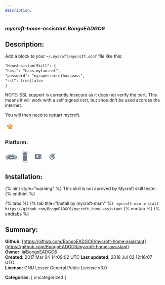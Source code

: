 ```yaml
---
description: 
---
```


### _mycroft-home-assistant.BongoEADGC6_  
## Description:  
Add a block to your `~/.mycroft/mycroft.conf` file like this:

```
"HomeAssistantSkill": {
"host": "hass.mylan.net",
"password": "mysupersecrethasspass",
"ssl": true|false
}
```

NOTE: SSL support is currently insecure as it does not verify the cert. This means it will
work with a self signed cert, but shouldn't be used accross the internet.

You will then need to restart mycroft.  
  
![](../.gitbook/assets/star.png)  
  
### Platform:  
 ![Mark I](../.gitbook/assets/mark-1-icon.png)  ![Mark II](../.gitbook/assets/mark-2-icon.png)  ![Picroft](../.gitbook/assets/picroft-icon.png)  ![plasmoid](../.gitbook/assets/kde.png)   
## Installation:  
{% hint style="warning" %}
This skill is not aproved by Mycroft skill tester.
{% endhint %}
    
{% tabs %}
{% tab title="Install by mycroft-msm" %}
``` mycroft-msm install https://github.com/BongoEADGC6/mycroft-home-assistant```
{% endtab %}
  {% endtabs %}
    
## Summary:  
**Github:** [https://github.com/BongoEADGC6/mycroft-home-assistant](https://github.com/BongoEADGC6/mycroft-home-assistant)  
**Owner:** [@BongoEADGC6](https://github.com/BongoEADGC6)  
**Created:** 2017 Mar 04 14:09:02 UTC  **Last updated:** 2018 Jul 02 12:16:07 UTC  
**License:** GNU Lesser General Public License v3.0  
  
**Categories:** [ uncategorized ]   
